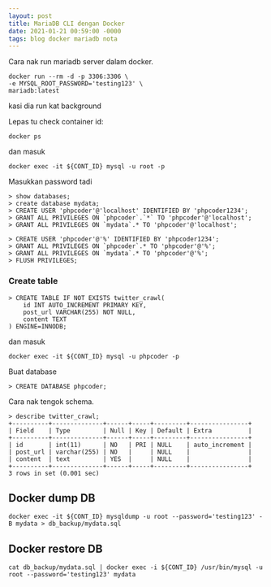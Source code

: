 ```yaml
---
layout: post
title: MariaDB CLI dengan Docker
date: 2021-01-21 00:59:00 -0000
tags: blog docker mariadb nota
---
```


Cara nak run mariadb server dalam docker.
```
docker run --rm -d -p 3306:3306 \
-e MYSQL_ROOT_PASSWORD='testing123' \
mariadb:latest
```

kasi dia run kat background

Lepas tu check container id:
```
docker ps
```

dan masuk
```
docker exec -it ${CONT_ID} mysql -u root -p
```

Masukkan password tadi
```
> show databases;
> create database mydata;
> CREATE USER 'phpcoder'@'localhost' IDENTIFIED BY 'phpcoder1234';
> GRANT ALL PRIVILEGES ON `phpcoder`.`*` TO 'phpcoder'@'localhost';
> GRANT ALL PRIVILEGES ON `mydata`.* TO 'phpcoder'@'localhost';

> CREATE USER 'phpcoder'@'%' IDENTIFIED BY 'phpcoder1234';
> GRANT ALL PRIVILEGES ON `phpcoder`.* TO 'phpcoder'@'%';
> GRANT ALL PRIVILEGES ON `mydata`.* TO 'phpcoder'@'%';
> FLUSH PRIVILEGES;
```

### Create table
```
> CREATE TABLE IF NOT EXISTS twitter_crawl(
    id INT AUTO_INCREMENT PRIMARY KEY,
    post_url VARCHAR(255) NOT NULL,
    content TEXT
) ENGINE=INNODB;

```

dan masuk
```
docker exec -it ${CONT_ID} mysql -u phpcoder -p
```
Buat database
```
> CREATE DATABASE phpcoder;
```

Cara nak tengok schema.
```
> describe twitter_crawl;
+----------+--------------+------+-----+---------+----------------+
| Field    | Type         | Null | Key | Default | Extra          |
+----------+--------------+------+-----+---------+----------------+
| id       | int(11)      | NO   | PRI | NULL    | auto_increment |
| post_url | varchar(255) | NO   |     | NULL    |                |
| content  | text         | YES  |     | NULL    |                |
+----------+--------------+------+-----+---------+----------------+
3 rows in set (0.001 sec)
```
## Docker dump DB
```
docker exec -it ${CONT_ID} mysqldump -u root --password='testing123' -B mydata > db_backup/mydata.sql
```

## Docker restore DB
```
cat db_backup/mydata.sql | docker exec -i ${CONT_ID} /usr/bin/mysql -u root --password='testing123' mydata
```
